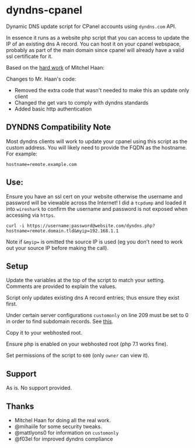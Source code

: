 # dyndns-cpanel

Dynamic DNS update script for CPanel accounts using `dyndns.com` API.

In essence it runs as a website php script that you can access to update the IP of an existing dns A record. You can host it on your cpanel webspace, probably as part of the main domain since cpanel will already have a valid ssl certificate for it.

Based on the [hard work](https://haanenterprises.com/2013/04/host-your-own-dynamic-dns-using-php-and-cpanel-apis/) of Mitchel Haan:

Changes to Mr. Haan's code:

* Removed the extra code that wasn't needed to make this an update only client
* Changed the get vars to comply with dyndns standards
* Added basic http authentication

## DYNDNS Compatibility Note

Most dyndns clients will work to update your cpanel using this script as the custom address. You will likely need to provide the FQDN as the hostname. For example:

```
hostname=remote.example.com
``` 

## Use:

Ensure you have an ssl cert on your website otherwise the username and password will be viewable across the Internet!  I did a `tcpdump` and loaded it into `wireshark` to confirm the username and password is not exposed when accessing via `https`.

```
curl -i https://username:password@website.com/dyndns.php?hostname=remote.domain.tld&myip=192.168.1.1
```

Note if `&myip=` is omitted the source IP is used (eg you don't need to work out your source IP before making the call).

## Setup

Update the variables at the top of the script to match your setting. Comments are provided to explain the values.

Script only updates existing dns A record entries; thus ensure they exist first.

Under certain server configurations `customonly` on line 209 must be set to 0 in order to find subdomain records. See [this](https://github.com/ethanpil/dyndns-cpanel/issues/3).

Copy it to your webhosted root.

Ensure php is enabled on your webhosted root (php 7.1 works fine).

Set permissions of the script to `600` (only `owner` can view it).

## Support

As is. No support provided.

## Thanks 
* Mitchel Haan for doing all the real work.
* @mihaiile for some security tweaks.
* @mattlyons0 for information on `customonly`
* @f03el for improved dyndns compliance
